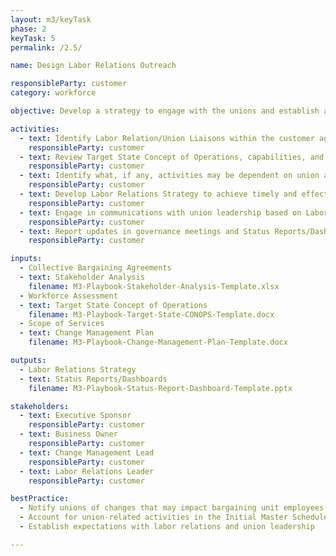 ```yaml
---
layout: m3/keyTask
phase: 2
keyTask: 5
permalink: /2.5/

name: Design Labor Relations Outreach

responsibleParty: customer
category: workforce

objective: Develop a strategy to engage with the unions and establish a relationship with the labor relations and/or unions to understand Collective Bargaining Agreements.

activities:
  - text: Identify Labor Relation/Union Liaisons within the customer agency
    responsibleParty: customer
  - text: Review Target State Concept of Operations, capabilities, and previously completed Workforce Assessment to identify potential impacts on Collective Bargaining Agreements
    responsibleParty: customer
  - text: Identify what, if any, activities may be dependent on union approval (e.g., impact of implementation)
    responsibleParty: customer
  - text: Develop Labor Relations Strategy to achieve timely and effective negotiations with unions and begin documenting necessary information to communicate to Labor Relations
    responsibleParty: customer
  - text: Engage in communications with union leadership based on Labor Relations Strategy
    responsibleParty: customer
  - text: Report updates in governance meetings and Status Reports/Dashboards, informing QSMOs as necessary
    responsibleParty: customer 

inputs:
  - Collective Bargaining Agreements
  - text: Stakeholder Analysis
    filename: M3-Playbook-Stakeholder-Analysis-Template.xlsx
  - Workforce Assessment
  - text: Target State Concept of Operations
    filename: M3-Playbook-Target-State-CONOPS-Template.docx
  - Scope of Services
  - text: Change Management Plan
    filename: M3-Playbook-Change-Management-Plan-Template.docx

outputs:
  - Labor Relations Strategy
  - text: Status Reports/Dashboards
    filename: M3-Playbook-Status-Report-Dashboard-Template.pptx

stakeholders:
  - text: Executive Sponsor
    responsibleParty: customer
  - text: Business Owner
    responsibleParty: customer
  - text: Change Management Lead
    responsibleParty: customer
  - text: Labor Relations Leader
    responsibleParty: customer

bestPractice:
  - Notify unions of changes that may impact bargaining unit employees as well as potential changes of their work
  - Account for union-related activities in the Initial Master Schedule and building dependencies for change management activities (e.g., communications, training) 
  - Establish expectations with labor relations and union leadership

---
```

